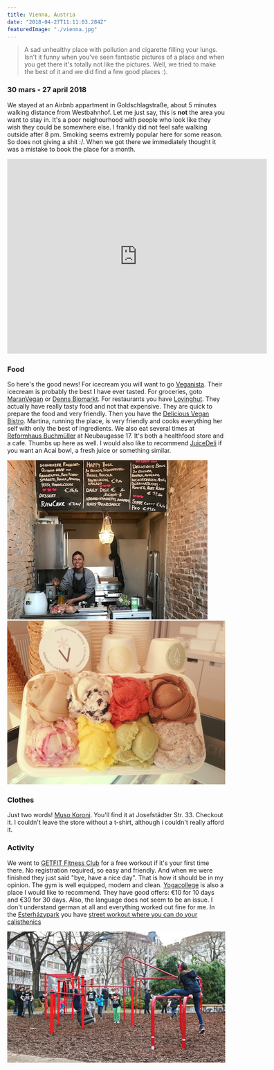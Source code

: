 ```yaml
---
title: Vienna, Austria
date: "2018-04-27T11:11:03.284Z"
featuredImage: "./vienna.jpg"
---
```


> A sad unhealthy place with pollution and cigarette filling your lungs. Isn't it funny when you've seen fantastic pictures of a place and when you get there it's totally not like the pictures. Well, we tried to make the best of it and we did find a few good places :).

### 30 mars - 27 april 2018
We stayed at an Airbnb appartment in Goldschlagstraße, about 5 minutes walking distance from Westbahnhof. Let me just say, this is **not** the area you want to stay in. It's a poor neighourhood with people who look like they wish they could be somewhere else. I frankly did not feel safe walking outside after 8 pm. Smoking seems extremly popular here for some reason. So does not giving a shit :/. When we got there we immediately thought it was a mistake to book the place for a month. 

<iframe src="https://www.google.com/maps/embed?pb=!1m18!1m12!1m3!1d2659.5096215736576!2d16.33551321565111!3d48.196799079228185!2m3!1f0!2f0!3f0!3m2!1i1024!2i768!4f13.1!3m3!1m2!1s0x476d07f5b7c27433%3A0x6be46148d7640a51!2sWien+Westbahnhof!5e0!3m2!1sen!2sit!4v1529744336903" width="600" height="450" frameborder="0" style="border:0" allowfullscreen></iframe>

### Food
So here's the good news! For icecream you will want to go [Veganista](https://www.veganista.at). Their icecream is probably the best I have ever tasted. For groceries, goto [MaranVegan](http://www.maranvegan.at) or [Denns Biomarkt](http://denns-biomarkt.at). For restaurants you have [Lovinghut](http://lovinghut.at/neubau/). They actually have really tasty food and not that expensive. They are quick to prepare the food and very friendly. Then you have the [Delicious Vegan Bistro](http://delicious.or.at/). Martina, running the place, is very friendly and cooks everything her self with only the best of ingredients. We also eat several times at [Reformhaus Buchmüller](http://www.reformhaus-buchmueller.at/newweb/index.htm) at Neubaugasse 17. It's both a healthfood store and a cafe. Thumbs up here as well. I would also like to recommend [JuiceDeli](https://www.juicedeli.at/) if you want an Acai bowl, a fresh juice or something similar. 

![Delicious Vegan Bistro](./martina.jpg "Delicious Vegan Bistro. She has a new bigger place now.")
![Veganista](./veganista.jpg "Ice cream from Veganista.")

### Clothes
Just two words! [Muso Koroni](https://www.muso-koroni.com/). You'll find it at Josefstädter Str. 33. Checkout it. I couldn't leave the store without a t-shirt, although i couldn't really afford it.

### Activity
We went to [GETFIT Fitness Club](http://getfitclub.at/) for a free workout if it's your first time there. No registration required, so easy and friendly. And when we were finished they just said "bye, have a nice day". That is how it should be in my opinion. The gym is well equipped, modern and clean. [Yogacollege](http://yogacollege.at/) is also a place I would like to recommend. They have  good offers: €10 for 10 days and €30 for 30 days. Also, the language does not seem to be an issue. I don't understand german at all and everything worked out fine for me. In the [Esterházypark](https://www.google.com/maps/place/Esterh%C3%A1zypark/@48.1972363,16.3513272,18.01z/data=!4m8!1m2!2m1!1srock+climbing!3m4!1s0x476d0789343ba7c3:0x162576c5cf15df66!8m2!3d48.1974998!4d16.3525003) you have [street workout where you can do your calisthenics](https://hardbodyhang.com/project/wien-au-esterhazy-park)

![Hardbodyhang](./hardbodyhang.jpg "Street workout in Esterházypark")